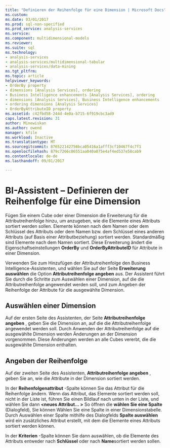 ```yaml
---
title: "Definieren der Reihenfolge für eine Dimension | Microsoft Docs"
ms.custom: 
ms.date: 03/01/2017
ms.prod: sql-non-specified
ms.prod_service: analysis-services
ms.service: 
ms.component: multidimensional-models
ms.reviewer: 
ms.suite: sql
ms.technology:
- analysis-services
- analysis-services/multidimensional-tabular
- analysis-services/data-mining
ms.tgt_pltfrm: 
ms.topic: article
helpviewer_keywords:
- OrderBy property
- dimensions [Analysis Services], ordering
- Business Intelligence enhancements [Analysis Services], ordering
- dimensions [Analysis Services], Business Intelligence enhancements
- ordering dimensions [Analysis Services]
- OrderByAttributeID property
ms.assetid: c42fbd58-244d-4e0a-b715-6f919cbc3ad9
caps.latest.revision: 31
author: Minewiskan
ms.author: owend
manager: kfile
ms.workload: Inactive
ms.translationtype: MT
ms.sourcegitcommit: 876522142756bca05416a1afff3cf10467f4c7f1
ms.openlocfilehash: 879c7266c06551aa040a075e4af4ed537e58cab9
ms.contentlocale: de-de
ms.lasthandoff: 09/01/2017

---
```

# <a name="bi-wizard---define-the-ordering-for-a-dimension"></a>BI-Assistent – Definieren der Reihenfolge für eine Dimension
  Fügen Sie einem Cube oder einer Dimension die Erweiterung für die Attributreihenfolge hinzu, um anzugeben, wie die Elemente eines Attributs sortiert werden sollen. Elemente können nach dem Namen oder dem Schlüssel des Attributs oder dem Namen bzw. dem Schlüssel eines anderen Attributs (auf Basis einer Attributbeziehung) sortiert werden. Standardmäßig sind Elemente nach dem Namen sortiert. Diese Erweiterung ändert die Eigenschaftseinstellungen **OrderBy** und **OrderByAttributeID** für Attribute in einer Dimension.  
  
 Verwenden Sie zum Hinzufügen der Attributreihenfolge den Business Intelligence-Assistenten, und wählen Sie auf der Seite **Erweiterung auswählen** die Option **Attributreihenfolge angeben** aus. Der Assistent führt Sie durch die Schritte zum Auswählen einer Dimension, auf die die Attributreihenfolge angewendet werden soll, und zum Angeben der Reihenfolge der Attribute für die ausgewählte Dimension.  
  
## <a name="selecting-a-dimension"></a>Auswählen einer Dimension  
 Auf der ersten Seite des Assistenten, der Seite **Attributreihenfolge angeben** , geben Sie die Dimension an, auf die die Attributreihenfolge angewendet werden soll. Durch Anwenden der Attributreihenfolge auf die ausgewählte Dimension werden Änderungen an der Dimension vorgenommen. Diese Änderungen werden an alle Cubes vererbt, die die ausgewählte Dimension enthalten.  
  
## <a name="specifying-ordering"></a>Angeben der Reihenfolge  
 Auf der zweiten Seite des Assistenten, **Attributreihenfolge angeben** ,  geben Sie an, wie die Attribute in der Dimension sortiert werden.  
  
 In der **Reihenfolgenattribut** -Spalte können Sie das Attribut für die Reihenfolge ändern. Wenn das Attribut, das Elemente sortiert werden soll, nicht in der Liste ist, führen Sie einen Bildlauf nach unten in der Liste, und wählen Sie dann  **\<neues Attribut... >** So öffnen die **wählen Sie eine Spalte** (Dialogfeld), Sie können Wählen Sie eine Spalte in einer Dimensionstabelle. Durch Auswählen einer Spalte mithilfe des Dialogfelds **Spalte auswählen** wird ein zusätzliches Attribut erstellt, mit dem die Elemente eines Attributs sortiert werden können.  
  
 In der **Kriterien** -Spalte können Sie dann auswählen, ob die Elemente des Attributs entweder nach **Schlüssel** oder nach **Name**sortiert werden sollen.  
  
  


